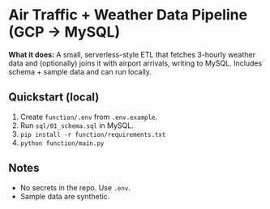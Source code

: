 ﻿# Air Traffic + Weather Data Pipeline (GCP → MySQL)

**What it does:** A small, serverless-style ETL that fetches 3-hourly weather data and (optionally) joins it with airport arrivals, writing to MySQL. Includes schema + sample data and can run locally.

## Quickstart (local)
1) Create `function/.env` from `.env.example`.
2) Run `sql/01_schema.sql` in MySQL.
3) `pip install -r function/requirements.txt`
4) `python function/main.py`

## Notes
- No secrets in the repo. Use `.env`.
- Sample data are synthetic.
